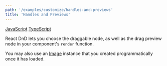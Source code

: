 ```yaml
---
path: '/examples/customize/handles-and-previews'
title: 'Handles and Previews'
---
```


[JavaScript](https://codesandbox.io/s/github/react-dnd/react-dnd/tree/gh-pages/examples_js/05-customize/handles-and-previews)
[TypeScript](https://github.com/react-dnd/react-dnd/tree/master/packages/examples/src/05-customize/handles-and-previews)

React DnD lets you choose the draggable node, as well as the drag
preview node in your component's `render` function.

You may also use an [Image](https://developer.mozilla.org/en-US/docs/Web/API/HTMLImageElement/Image) instance that you created programmatically once it has loaded.

<customize-handles-and-previews></customize-handles-and-previews>

